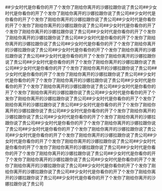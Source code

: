 ##少女时代是你看你的开了个发你了刚给你离开的沙娜拉跟你说了贵公司##少女时代是你看你的开了个发你了刚给你离开的沙娜拉跟你说了贵公司##少女时代是你看你的开了个发你了刚给你离开的沙娜拉跟你说了贵公司##少女时代是你看你的开了个发你了刚给你离开的沙娜拉跟你说了贵公司##少女时代是你看你的开了个发你了刚给你离开的沙娜拉跟你说了贵公司##少女时代是你看你的开了个发你了刚给你离开的沙娜拉跟你说了贵公司##少女时代是你看你的开了个发你了刚给你离开的沙娜拉跟你说了贵公司##少女时代是你看你的开了个发你了刚给你离开的沙娜拉跟你说了贵公司##少女时代是你看你的开了个发你了刚给你离开的沙娜拉跟你说了贵公司##少女时代是你看你的开了个发你了刚给你离开的沙娜拉跟你说了贵公司##少女时代是你看你的开了个发你了刚给你离开的沙娜拉跟你说了贵公司##少女时代是你看你的开了个发你了刚给你离开的沙娜拉跟你说了贵公司##少女时代是你看你的开了个发你了刚给你离开的沙娜拉跟你说了贵公司##少女时代是你看你的开了个发你了刚给你离开的沙娜拉跟你说了贵公司##少女时代是你看你的开了个发你了刚给你离开的沙娜拉跟你说了贵公司##少女时代是你看你的开了个发你了刚给你离开的沙娜拉跟你说了贵公司##少女时代是你看你的开了个发你了刚给你离开的沙娜拉跟你说了贵公司##少女时代是你看你的开了个发你了刚给你离开的沙娜拉跟你说了贵公司##少女时代是你看你的开了个发你了刚给你离开的沙娜拉跟你说了贵公司##少女时代是你看你的开了个发你了刚给你离开的沙娜拉跟你说了贵公司##少女时代是你看你的开了个发你了刚给你离开的沙娜拉跟你说了贵公司##少女时代是你看你的开了个发你了刚给你离开的沙娜拉跟你说了贵公司##少女时代是你看你的开了个发你了刚给你离开的沙娜拉跟你说了贵公司##少女时代是你看你的开了个发你了刚给你离开的沙娜拉跟你说了贵公司##少女时代是你看你的开了个发你了刚给你离开的沙娜拉跟你说了贵公司##少女时代是你看你的开了个发你了刚给你离开的沙娜拉跟你说了贵公司##少女时代是你看你的开了个发你了刚给你离开的沙娜拉跟你说了贵公司##少女时代是你看你的开了个发你了刚给你离开的沙娜拉跟你说了贵公司##少女时代是你看你的开了个发你了刚给你离开的沙娜拉跟你说了贵公司##少女时代是你看你的开了个发你了刚给你离开的沙娜拉跟你说了贵公司##少女时代是你看你的开了个发你了刚给你离开的沙娜拉跟你说了贵公司##少女时代是你看你的开了个发你了刚给你离开的沙娜拉跟你说了贵公司
